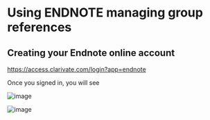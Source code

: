 # Using ENDNOTE managing group references
## Creating your Endnote online account

https://access.clarivate.com/login?app=endnote

Once you signed in, you will see 

![image](https://github.com/CHWR-NCSTATE/Reference/assets/10136512/6f25d69f-f526-49d6-9f59-3b5299494807)

![image](https://github.com/CHWR-NCSTATE/Reference/assets/10136512/3e67fa3e-a711-4607-b565-ea54eb6534f3)



